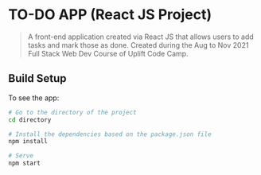 # TO-DO APP (React JS Project)

> A front-end application created via React JS that allows users to add tasks
> and mark those as done. Created during the Aug to Nov 2021 Full Stack Web Dev
> Course of Uplift Code Camp.

## Build Setup

To see the app:

```bash
# Go to the directory of the project
cd directory

# Install the dependencies based on the package.json file
npm install

# Serve
npm start
```
